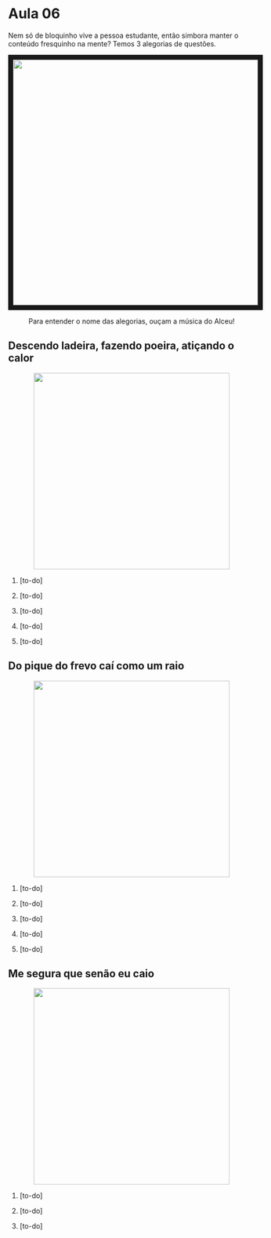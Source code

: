 # Aula 06

Nem só de bloquinho vive a pessoa estudante, então simbora manter o conteúdo fresquinho na mente? Temos 3 alegorias de questões. 
<p align="center">
  <a href="https://www.youtube.com/watch?v=qtsVEZ-A36w" target="_blank">
    <img src="https://i3.ytimg.com/vi/qtsVEZ-A36w/maxresdefault.jpg" width="500" border="10" />
  </a>
</p>

<p align="center"> Para entender o nome das alegorias, ouçam a música do Alceu! </p>

## Descendo ladeira, fazendo poeira, atiçando o calor
<p align="center">
  <img src="https://user-images.githubusercontent.com/7760933/218595744-4358a4cc-c084-49a0-8d2f-e46cb32e8923.png" width=400
</p>


1. [to-do]

2. [to-do]

3. [to-do]

4. [to-do]

5. [to-do]


## Do pique do frevo caí como um raio
<p align="center">
  <img src="https://user-images.githubusercontent.com/7760933/218595053-988cfe41-c047-4291-912d-ccfa5bf7346e.png" width=400
</p>


1. [to-do]

2. [to-do]

3. [to-do]

4. [to-do]

5. [to-do]

## Me segura que senão eu caio
<p align="center">
  <img src="https://user-images.githubusercontent.com/7760933/218594766-16ebd087-6649-4e79-af7e-f8927e99edb7.png" width=400
</p>

1. [to-do]

2. [to-do]

3. [to-do]

